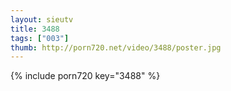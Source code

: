 ```yaml
--- 
layout: sieutv
title: 3488
tags: ["003"]
thumb: http://porn720.net/video/3488/poster.jpg
---
```

{% include porn720 key="3488" %} 

